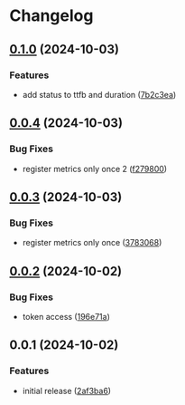 # Changelog

## [0.1.0](https://github.com/ptah-sh/ptah-caddy/compare/v0.0.4...v0.1.0) (2024-10-03)


### Features

* add status to ttfb and duration ([7b2c3ea](https://github.com/ptah-sh/ptah-caddy/commit/7b2c3ea08090b873f5b2c23ffe0fd5a7c808a8e2))

## [0.0.4](https://github.com/ptah-sh/ptah-caddy/compare/v0.0.3...v0.0.4) (2024-10-03)


### Bug Fixes

* register metrics only once 2 ([f279800](https://github.com/ptah-sh/ptah-caddy/commit/f279800fbc22db6bde49ba361e251afef6fee83c))

## [0.0.3](https://github.com/ptah-sh/ptah-caddy/compare/v0.0.2...v0.0.3) (2024-10-03)


### Bug Fixes

* register metrics only once ([3783068](https://github.com/ptah-sh/ptah-caddy/commit/3783068601293c5bb039c258ff8065b9fc7f29bd))

## [0.0.2](https://github.com/ptah-sh/ptah-caddy/compare/v0.0.1...v0.0.2) (2024-10-02)


### Bug Fixes

* token access ([196e71a](https://github.com/ptah-sh/ptah-caddy/commit/196e71a3f22dd31f9055bd86021b7b50817da2f8))

## 0.0.1 (2024-10-02)


### Features

* initial release ([2af3ba6](https://github.com/ptah-sh/ptah-caddy/commit/2af3ba6398065c7a5b80329d00ec7f235bddfd87))
